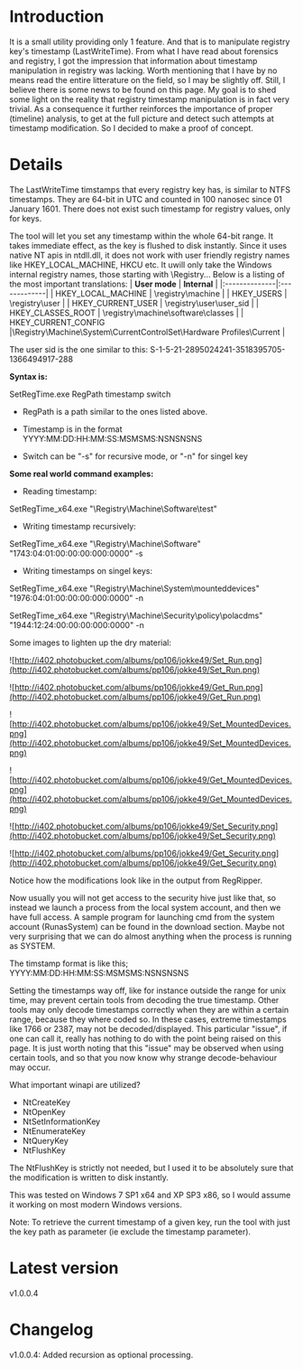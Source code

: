 # Introduction #

It is a small utility providing only 1 feature. And that is to manipulate registry key's timestamp (LastWriteTime). From what I have read about forensics and registry, I got the impression that information about timestamp manipulation in registry was lacking. Worth mentioning that I have by no means read the entire litterature on the field, so I may be slightly off. Still, I believe there is some news to be found on this page. My goal is to shed some light on the reality that registry timestamp manipulation is in fact very trivial. As a consequence it further reinforces the importance of proper (timeline) analysis, to get at the full picture and detect such attempts at timestamp modification. So I decided to make a proof of concept.


# Details #

The LastWriteTime timstamps that every registry key has, is similar to NTFS timestamps. They are 64-bit in UTC and  counted in 100 nanosec since 01 January 1601. There does not exist such timestamp for registry values, only for keys.

The tool will let you set any timestamp within the whole 64-bit range. It takes immediate effect, as the key is flushed to disk instantly. Since it uses native NT apis in ntdll.dll, it does not work with user friendly registry names like HKEY\_LOCAL\_MACHINE, HKCU etc. It uwill only take the Windows internal registry names, those starting with \Registry\... Below is a listing of the most important translations:
| **User mode** | **Internal** |
|:--------------|:-------------|
| HKEY\_LOCAL\_MACHINE | \registry\machine |
| HKEY\_USERS | \registry\user |
| HKEY\_CURRENT\_USER | \registry\user\user\_sid |
| HKEY\_CLASSES\_ROOT | \registry\machine\software\classes |
| HKEY\_CURRENT\_CONFIG  |\Registry\Machine\System\CurrentControlSet\Hardware Profiles\Current |

The user sid is the one similar to this: S-1-5-21-2895024241-3518395705-1366494917-288



**Syntax is:**

SetRegTime.exe RegPath timestamp switch

  * RegPath is a path similar to the ones listed above.

  * Timestamp is in the format YYYY:MM:DD:HH:MM:SS:MSMSMS:NSNSNSNS

  * Switch can be "-s" for recursive mode, or "-n" for singel key




**Some real world command examples:**

  * Reading timestamp:

SetRegTime\_x64.exe "\Registry\Machine\Software\test"

  * Writing timestamp recursively:

SetRegTime\_x64.exe "\Registry\Machine\Software" "1743:04:01:00:00:00:000:0000" -s

  * Writing timestamps on singel keys:

SetRegTime\_x64.exe "\Registry\Machine\System\mounteddevices" "1976:04:01:00:00:00:000:0000" -n

SetRegTime\_x64.exe "\Registry\Machine\Security\policy\polacdms" "1944:12:24:00:00:00:000:0000" -n




Some images to lighten up the dry material:

![http://i402.photobucket.com/albums/pp106/jokke49/Set_Run.png](http://i402.photobucket.com/albums/pp106/jokke49/Set_Run.png)

![http://i402.photobucket.com/albums/pp106/jokke49/Get_Run.png](http://i402.photobucket.com/albums/pp106/jokke49/Get_Run.png)

![http://i402.photobucket.com/albums/pp106/jokke49/Set_MountedDevices.png](http://i402.photobucket.com/albums/pp106/jokke49/Set_MountedDevices.png)

![http://i402.photobucket.com/albums/pp106/jokke49/Get_MountedDevices.png](http://i402.photobucket.com/albums/pp106/jokke49/Get_MountedDevices.png)

![http://i402.photobucket.com/albums/pp106/jokke49/Set_Security.png](http://i402.photobucket.com/albums/pp106/jokke49/Set_Security.png)

![http://i402.photobucket.com/albums/pp106/jokke49/Get_Security.png](http://i402.photobucket.com/albums/pp106/jokke49/Get_Security.png)

Notice how the modifications look like in the output from RegRipper.

Now usually you will not get access to the security hive just like that, so instead we launch a process from the local system account, and then we have full access. A sample program for launching cmd from the system account (RunasSystem) can be found in the download section. Maybe not very surprising that we can do almost anything when the process is running as SYSTEM.

The timstamp format is like this; YYYY:MM:DD:HH:MM:SS:MSMSMS:NSNSNSNS

Setting the timestamps way off, like for instance outside the range for unix time, may prevent certain tools from decoding the true timestamp. Other tools may only decode timestamps correctly when they are within a certain range, because they where coded so. In these cases, extreme timestamps like 1766 or 2387, may not be decoded/displayed. This particular "issue", if one can call it, really has nothing to do with the point being raised on this page. It is just worth noting that this "issue" may be observed when using certain tools, and so that you now know why strange decode-behaviour may occur.

What important winapi are utilized?
  * NtCreateKey
  * NtOpenKey
  * NtSetInformationKey
  * NtEnumerateKey
  * NtQueryKey
  * NtFlushKey

The NtFlushKey is strictly not needed, but I used it to be absolutely sure that the modification is written to disk instantly.

This was tested on Windows 7 SP1 x64 and XP SP3 x86, so I would assume it working on most modern Windows versions.

Note:
To retrieve the current timestamp of a given key, run the tool with just the key path as parameter (ie exclude the timestamp parameter).

# Latest version #
v1.0.0.4

# Changelog #
v1.0.0.4: Added recursion as optional processing.